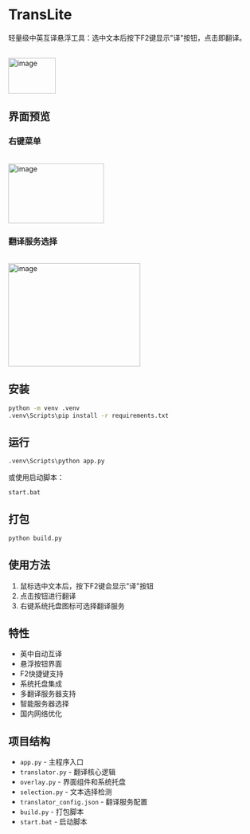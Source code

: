 # TransLite

轻量级中英互译悬浮工具：选中文本后按下F2键显示"译"按钮，点击即翻译。

<br><img width="95" height="72" alt="image" src="https://github.com/user-attachments/assets/aec4c255-8ebb-4172-8b35-1015d071d81b" /></br>

## 界面预览

### 右键菜单
<br><img width="192" height="120" alt="image" src="https://github.com/user-attachments/assets/3e39bea2-9209-486a-81fe-ffdc3fcc8ad5" /></br>

### 翻译服务选择
<br><img width="265" height="207" alt="image" src="https://github.com/user-attachments/assets/f28ebfb2-61e5-4359-b8aa-fed1dd4cbbe9" /><br>

## 安装

```bash
python -m venv .venv
.venv\Scripts\pip install -r requirements.txt
```

## 运行

```bash
.venv\Scripts\python app.py
```

或使用启动脚本：
```bash
start.bat
```

## 打包

```bash
python build.py
```

## 使用方法

1. 鼠标选中文本后，按下F2键会显示"译"按钮
2. 点击按钮进行翻译
3. 右键系统托盘图标可选择翻译服务

## 特性

- 英中自动互译
- 悬浮按钮界面
- F2快捷键支持
- 系统托盘集成
- 多翻译服务器支持
- 智能服务器选择
- 国内网络优化

## 项目结构

- `app.py` - 主程序入口
- `translator.py` - 翻译核心逻辑
- `overlay.py` - 界面组件和系统托盘
- `selection.py` - 文本选择检测
- `translator_config.json` - 翻译服务配置
- `build.py` - 打包脚本
- `start.bat` - 启动脚本

